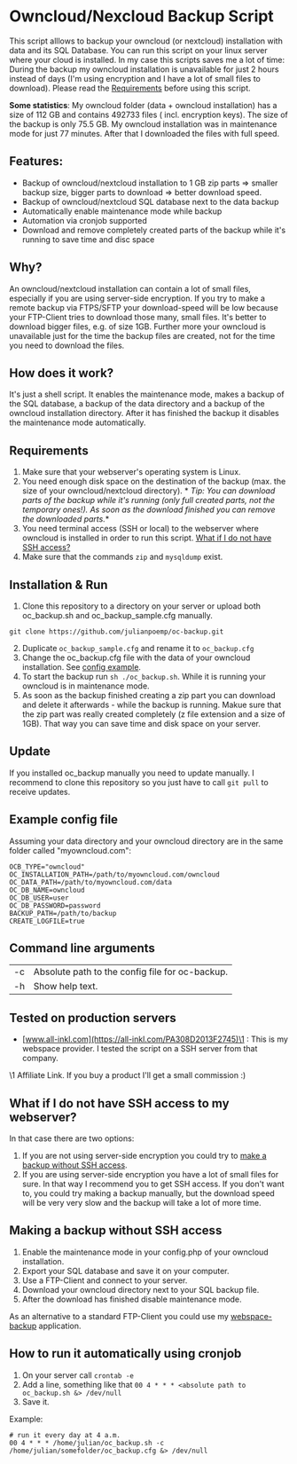 # Owncloud/Nexcloud Backup Script

This script alllows to backup your owncloud (or nextcloud) installation with data and its SQL Database. You can run this
script
on your linux server where your cloud is installed. In my case this scripts saves me a lot of time: During the backup my
owncloud installation is unavailable for just 2 hours instead of days (I'm using encryption and I have a lot of small
files to download). Please read the [Requirements](https://github.com/julianpoemp/oc-backup#requirements) before using
this script.

**Some statistics**: My owncloud folder (data + owncloud installation) has a size of 112 GB and contains 492733 files (
incl. encryption keys). The size of the backup is only 75.5 GB. My owncloud installation was in maintenance mode for
just 77 minutes. After that I downloaded the files with full speed.

## Features:

- Backup of owncloud/nextcloud installation to 1 GB zip parts => smaller backup size, bigger parts to download => better
  download speed.
- Backup of owncloud/nextcloud SQL database next to the data backup
- Automatically enable maintenance mode while backup
- Automation via cronjob supported
- Download and remove completely created parts of the backup while it's running to save time and disc space

## Why?

An owncloud/nextcloud installation can contain a lot of small files, especially if you are using server-side encryption.
If you try to
make a remote backup via FTPS/SFTP your download-speed will be low because your FTP-Client tries to download those many,
small
files. It's better to download bigger files, e.g. of size 1GB. Further more your owncloud is unavailable just for the
time the backup files are created, not for the time you need to download the files.

## How does it work?

It's just a shell script. It enables the maintenance mode, makes a backup of the SQL database, a backup of the data
directory and a backup of the owncloud installation directory. After it has finished the backup it disables the
maintenance mode automatically.

## Requirements

1. Make sure that your webserver's operating system is Linux.
2. You need enough disk space on the destination of the backup (max. the size of your owncloud/nextcloud directory). *
   *Tip: You can download parts of the backup while it's running (only full created parts, not the temporary ones!). As
   soon as the download finished you can remove the downloaded parts.**
3. You need terminal access (SSH or local) to the webserver where owncloud is installed in order to run this
   script. [What if I do not have SSH access?](#what-if-i-do-not-have-access-to-my-webserver)
4. Make sure that the commands `zip` and `mysqldump` exist.

## Installation & Run

1. Clone this repository to a directory on your server or upload both oc_backup.sh and oc_backup_sample.cfg manually.

````shell
git clone https://github.com/julianpoemp/oc-backup.git
````

2. Duplicate `oc_backup_sample.cfg` and rename it to `oc_backup.cfg`
2. Change the oc_backup.cfg file with the data of your owncloud installation.
   See [config example](#example-config-file).
3. To start the backup run `sh ./oc_backup.sh`. While it is running your owncloud is in maintenance mode.
4. As soon as the backup finished creating a zip part you can download and delete it afterwards - while the backup is running. Makue sure that the zip part was really created completely (z<Number> file extension and a size of 1GB). That way you can save time and disk space on your server.

## Update

If you installed oc_backup manually you need to update manually. I recommend to clone this repository so you just have
to call `git pull` to receive updates.

## Example config file

Assuming your data directory and your owncloud directory are in the same folder called "myowncloud.com":

````
OCB_TYPE="owncloud"
OC_INSTALLATION_PATH=/path/to/myowncloud.com/owncloud
OC_DATA_PATH=/path/to/myowncloud.com/data
OC_DB_NAME=owncloud
OC_DB_USER=user
OC_DB_PASSWORD=password
BACKUP_PATH=/path/to/backup
CREATE_LOGFILE=true
````

## Command line arguments

<table>
  <tbody>
    <tr>
      <td>
        -c
      </td>
      <td>
        Absolute path to the config file for oc-backup.
      </td>
    </tr>
     <tr>
      <td>
        -h
      </td>
      <td>
        Show help text.
      </td>
    </tr>
  </tbody>
</table>

## Tested on production servers

- [www.all-inkl.com](https://all-inkl.com/PA308D2013F2745)\1 : This is my webspace provider. I tested the script on a
  SSH server from that company.

\1 Affiliate Link. If you buy a product I'll get a small commission :)

## What if I do not have SSH access to my webserver?

In that case there are two options:

1) If you are not using server-side encryption you could try
   to [make a backup without SSH access](#making-a-backup-without-ssh-access).
2) If you are using server-side encryption you have a lot of small files for sure. In that way I recommend you to get
   SSH access. If you don't want to, you could try making a backup manually, but the download speed will be very very
   slow and the backup will take a lot of more time.

## Making a backup without SSH access

1. Enable the maintenance mode in your config.php of your owncloud installation.
2. Export your SQL database and save it on your computer.
3. Use a FTP-Client and connect to your server.
4. Download your owncloud directory next to your SQL backup file.
5. After the download has finished disable maintenance mode.

As an alternative to a standard FTP-Client you could use
my [webspace-backup](https://github.com/julianpoemp/webspace-backup) application.

## How to run it automatically using cronjob

1. On your server call `crontab -e`
2. Add a line, something like that ````00 4 * * * <absolute path to oc_backup.sh &> /dev/null````
3. Save it.

Example:

````
# run it every day at 4 a.m.
00 4 * * * /home/julian/oc_backup.sh -c /home/julian/somefolder/oc_backup.cfg &> /dev/null
````
